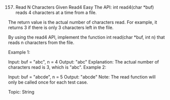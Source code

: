 157. Read N Characters Given Read4
Easy
The API: int read4(char *buf) reads 4 characters at a time from a file.

The return value is the actual number of characters read. For example, it returns 3 if there is only 3 characters left in the file.

By using the read4 API, implement the function int read(char *buf, int n) that reads n characters from the file.

Example 1:

Input: buf = "abc", n = 4
Output: "abc"
Explanation: The actual number of characters read is 3, which is "abc".
Example 2:

Input: buf = "abcde", n = 5 
Output: "abcde"
Note:
The read function will only be called once for each test case.

Topic: String
